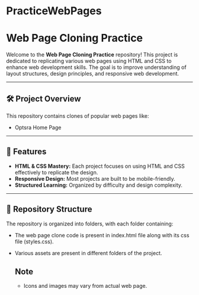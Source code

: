 # PracticeWebPages

# Web Page Cloning Practice

Welcome to the **Web Page Cloning Practice** repository! This project is dedicated to replicating various web pages using HTML and CSS to enhance web development skills. The goal is to improve understanding of layout structures, design principles, and responsive web development.

---

## 🛠️ Project Overview

This repository contains clones of popular web pages like:

- Optsra Home Page
  
---

## 🌟 Features

- **HTML & CSS Mastery:** Each project focuses on using HTML and CSS effectively to replicate the design.
- **Responsive Design:** Most projects are built to be mobile-friendly.
- **Structured Learning:** Organized by difficulty and design complexity.

---

## 📂 Repository Structure

The repository is organized into folders, with each folder containing:

- The web page clone code is present in index.html file along with its css file (styles.css).
- Various assets are present in different folders of the project.

  
  ## Note

  - Icons and images may vary from actual web page.

  


